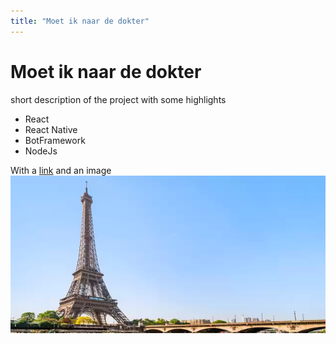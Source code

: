```yaml
---
title: "Moet ik naar de dokter"
---
```

# Moet ik naar de dokter
short description of the project with some highlights
- React
- React Native
- BotFramework
- NodeJs

With a [link](https://www.nu.nl/economie/6138654/sector-voorziet-volgende-week-grote-stappen-op-weg-naar-meer-reizen.html)
and an image
![alt text](../assets/paris.webp)

